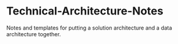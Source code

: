 # Technical-Architecture-Notes
Notes and templates for putting a solution architecture and a data architecture together.
